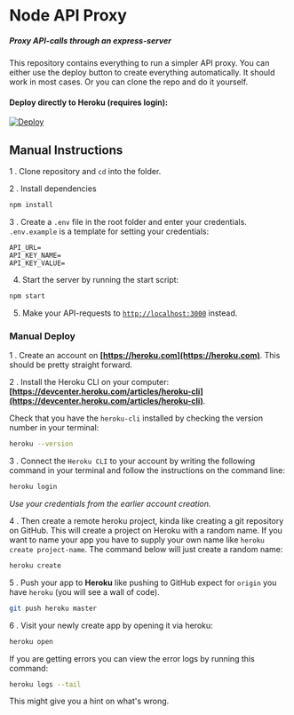 # Node API Proxy
##### Proxy API-calls through an express-server

This repository contains everything to run a simpler API proxy.
You can either use the deploy button to create everything automatically. It should work in most cases. Or you can clone the repo and do it yourself.


#### Deploy directly to Heroku (requires login):

[![Deploy](https://www.herokucdn.com/deploy/button.svg)](https://heroku.com/deploy)

## Manual Instructions

1 . Clone repository and `cd` into the folder.

2 . Install dependencies
```bash
npm install
```

3 . Create a `.env` file in the root folder and enter your credentials. `.env.example` is a template for setting your credentials:

```env
API_URL=
API_KEY_NAME=
API_KEY_VALUE=
```

4. Start the server by running the start script: 
```bash
npm start
```

5. Make your API-requests to [`http://localhost:3000`](http://localhost:3000) instead.

### Manual Deploy

1 . Create an account on **[https://heroku.com](https://heroku.com)**. This should be pretty straight forward.

2 . Install the Heroku CLI on your computer: <br/>**[https://devcenter.heroku.com/articles/heroku-cli](https://devcenter.heroku.com/articles/heroku-cli)**. 

Check that you have the `heroku-cli` installed by checking the version number in your terminal:
```bash
heroku --version
```

3 . Connect the `Heroku CLI` to your account by writing the following command in your terminal and follow the instructions on the command line:
```bash
heroku login
```
_Use your credentials from the earlier account creation._

4 . Then create a remote heroku project, kinda like creating a git repository on GitHub. This will create a project on Heroku with a random name. If you want to name your app you have to supply your own name like `heroku create project-name`. The command below will just create a random name:
```bash
heroku create
```

5 . Push your app to __Heroku__ like pushing to GitHub expect for `origin` you have `heroku` (you will see a wall of code).
```bash
git push heroku master
```

6 . Visit your newly create app by opening it via heroku:
```bash
heroku open
```


If you are getting errors you can view the error logs by running this command:
```bash
heroku logs --tail
```

This might give you a hint on what's wrong.
